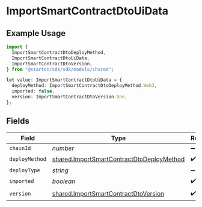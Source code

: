 # ImportSmartContractDtoUiData

## Example Usage

```typescript
import {
  ImportSmartContractDtoDeployMethod,
  ImportSmartContractDtoUiData,
  ImportSmartContractDtoVersion,
} from "@starton/sdk/sdk/models/shared";

let value: ImportSmartContractDtoUiData = {
  deployMethod: ImportSmartContractDtoDeployMethod.Web3,
  imported: false,
  version: ImportSmartContractDtoVersion.One,
};
```

## Fields

| Field                                                                                                         | Type                                                                                                          | Required                                                                                                      | Description                                                                                                   |
| ------------------------------------------------------------------------------------------------------------- | ------------------------------------------------------------------------------------------------------------- | ------------------------------------------------------------------------------------------------------------- | ------------------------------------------------------------------------------------------------------------- |
| `chainId`                                                                                                     | *number*                                                                                                      | :heavy_minus_sign:                                                                                            | N/A                                                                                                           |
| `deployMethod`                                                                                                | [shared.ImportSmartContractDtoDeployMethod](../../../sdk/models/shared/importsmartcontractdtodeploymethod.md) | :heavy_check_mark:                                                                                            | N/A                                                                                                           |
| `deployType`                                                                                                  | *string*                                                                                                      | :heavy_minus_sign:                                                                                            | N/A                                                                                                           |
| `imported`                                                                                                    | *boolean*                                                                                                     | :heavy_check_mark:                                                                                            | N/A                                                                                                           |
| `version`                                                                                                     | [shared.ImportSmartContractDtoVersion](../../../sdk/models/shared/importsmartcontractdtoversion.md)           | :heavy_check_mark:                                                                                            | N/A                                                                                                           |